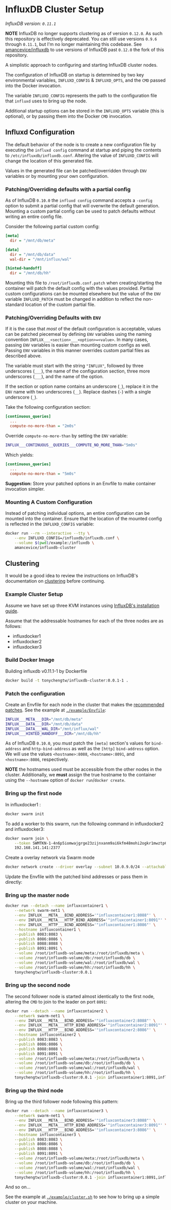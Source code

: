 # InfluxDB Cluster Setup

*InfluxDB version: `0.11.1`*

**NOTE** InfluxDB no longer supports clustering as of version `0.12.0`. As such this repository is effectively deprecated. You can still use versions `0.9.6` through `0.11.1`, but I'm no longer maintaining this codebase. See [amancevice/influxdb]() to use versions of InfluxDB past `0.12.0` the fork of this repository.

A simplistic approach to configuring and starting InfluxDB cluster nodes.

The configuration of InfluxDB on startup is determined by two key environmental variables, `INFLUXD_CONFIG` & `INFLUXD_OPTS`, and the `CMD` passed into the Docker invocation.

The variable `INFLUXD_CONFIG` represents the path to the configuration file that `influxd` uses to bring up the node.

Additional startup options can be stored in the `INFLUXD_OPTS` variable (this is optional), or by passing them into the Docker `CMD` invocation.


## Influxd Configuration

The default behavior of the node is to create a new configuration file by executing the `influxd config` command at startup and piping the contents to `/etc/influxdb/influxdb.conf`. Altering the value of `INFLUXD_CONFIG` will change the location of this generated file.

Values in the generated file can be patched/overridden through `ENV` variables or by mounting your own configuration.


### Patching/Overriding defaults with a partial config

As of InfluxDB `0.10.0` the `influxd config` command accepts a `-config` option to submit a partial config that will overwrite the default generation. Mounting a custom partial config can be used to patch defaults without writing an entire config file.

Consider the following partial custom config:

```ini
[meta]
  dir = "/mnt/db/meta"

[data]
  dir = "/mnt/db/data"
  wal-dir = "/mnt/influx/wal"

[hinted-handoff]
  dir = "/mnt/db/hh"
```

Mounting this file to `/root/influxdb.conf.patch` when creating/starting the container will patch the default config with the values provided. Partial custom configurations can be mounted elsewhere but the value of the `ENV` variable `INFLUXD_PATCH` must be changed in addition to reflect the non-standard location of the custom partial file.


### Patching/Overriding Defaults with `ENV`

If it is the case that *most* of the default configuration is acceptable, values can be patched piecemeal by defining `ENV` variables using the naming convention `INFLUX___<section>___<option>=<value>`. In many cases, passing `ENV` variables is easier than mounting custom configs as well. Passing `ENV` variables in this manner overrides custom partial files as described above.

The variable must start with the string `"INFLUX"`, followed by three underscores (`___`), the name of the configuration section, three more underscores (`___`), and the name of the option.

If the section or option name contains an underscore (`_`), replace it in the `ENV` name with two underscores (`__`). Replace dashes (`-`) with a single underscore (`_`).

Take the following configuration section:

```ini
[continuous_queries]
  ...
  compute-no-more-than = "2m0s"
```

Override `compute-no-more-than` by setting the `ENV` variable:

```bash
INFLUX___CONTINUOUS__QUERIES___COMPUTE_NO_MORE_THAN="5m0s"
```

Which yields:

```ini
[continuous_queries]
  ...
  compute-no-more-than = "5m0s"
```

**Suggestion:** Store your patched options in an Envfile to make container invocation simpler.


### Mounting A Custom Configuration

Instead of patching individual options, an entire configuration can be mounted into the container. Ensure that the location of the mounted config is reflected in the `INFLUXD_CONFIG` variable:

```bash
docker run --rm --interactive --tty \
    --env INFLUXD_CONFIG=/influxdb/influxdb.conf \
    --volume $(pwd)/example:/influxdb \
    amancevice/influxdb-cluster
```


## Clustering

It would be a good idea to review the instructions on InfluxDB's documentation on [clustering](https://docs.influxdata.com/influxdb/v0.10/guides/clustering/#configuration) before continuing.


### Example Cluster Setup

Assume we have set up three KVM instances  using [InfluxDB's installation guide](https://docs.influxdata.com/influxdb/v0.10/introduction/installation/#hosting-on-aws).

Assume that the addressable hostnames for each of the three nodes are as follows:
* influxdocker1
* influxdocker2
* influxdocker3

### Build Docker Image
Building influxdb v0.11.1-1 by Dockerfile

```bash
docker build -t tonychengtw/influxdb-cluster:0.0.1-1 .
```

### Patch the configuration

Create an Envfile for each node in the cluster that makes the [recommended patches](https://docs.influxdata.com/influxdb/v0.10/introduction/installation/#configuring-the-instance). See the example at [`./example/Envfile`](./example/Envfile):

```bash
INFLUX___META___DIR="/mnt/db/meta"
INFLUX___DATA___DIR="/mnt/db/data"
INFLUX___DATA___WAL_DIR="/mnt/influx/wal"
INFLUX___HINTED_HANDOFF___DIR="/mnt/db/hh"
```

As of InfluxDB `0.10.0`, you *must* patch the `[meta]` section's values for `bind-address` and `http-bind-address` as well as the `[http]` `bind-address` option. We will use the values `<hostname>:8088`, `<hostname>:8091`, and `<hostname>:8086`, respectively.

**NOTE** the hostnames used must be accessible from the other nodes in the cluster. Additionally, we **must** assign the true hostname to the container using the `--hostname` option of `docker run`/`docker create`.


### Bring up the first node

In influxdocker1 :
```bash
docker swarm init
```
To add a worker to this swarm, run the following command in influxdocker2 and influxdocker3: 
```bash
docker swarm join \
    --token SWMTKN-1-4n6p5iomwajgrge23zijnxanm9ai6kfm48mohi2ogkr1mwztp6-coyyt5b7uti9v0msykcbem9wb \
    192.168.141.141:2377
```

Create a overlay network via Swarm mode
```bash 
docker network create --driver overlay --subnet 10.0.9.0/24 --attachable swarm-net1
```

Update the Envfile with the patched bind addresses or pass them in directly:

### Bring up the master node
```bash
docker run --detach --name influxcontainer1 \
    --network swarm-net1 \
    --env INFLUX___META___BIND_ADDRESS='"influxcontainer1:8088"' \
    --env INFLUX___META___HTTP_BIND_ADDRESS='"influxcontainer1:8091"' \
    --env INFLUX___HTTP___BIND_ADDRESS='"influxcontainer1:8086"' \
    --hostname influxcontainer1 \
    --publish 8083:8083 \
    --publish 8086:8086 \
    --publish 8088:8088 \
    --publish 8091:8091 \
    --volume /root/influxdb-volume/meta:/root/influxdb/meta \
    --volume /root/influxdb-volume/db:/root/influxdb/db \
    --volume /root/influxdb-volume/wal:/root/influxdb/wal \
    --volume /root/influxdb-volume/hh:/root/influxdb/hh \
    tonychengtw/influxdb-cluster:0.0.1
```


### Bring up the second node

The second follower node is started almost identically to the first node, altering the `CMD` to join to the leader on port `8091`:

```bash
docker run --detach --name influxcontainer2 \
    --network swarm-net1 \
    --env INFLUX___META___BIND_ADDRESS='"influxcontainer2:8088"' \
    --env INFLUX___META___HTTP_BIND_ADDRESS='"influxcontainer2:8091"' \
    --env INFLUX___HTTP___BIND_ADDRESS='"influxcontainer2:8086"' \
    --hostname influxcontainer2 \
    --publish 8083:8083 \
    --publish 8086:8086 \
    --publish 8088:8088 \
    --publish 8091:8091 \
    --volume /root/influxdb-volume/meta:/root/influxdb/meta \
    --volume /root/influxdb-volume/db:/root/influxdb/db \
    --volume /root/influxdb-volume/wal:/root/influxdb/wal \
    --volume /root/influxdb-volume/hh:/root/influxdb/hh \
    tonychengtw/influxdb-cluster:0.0.1 -join influxcontainer1:8091,influxcontainer2:8091
```


### Bring up the third node

Bring up the third follower node following this pattern:

```bash
docker run --detach --name influxcontainer3 \
    --network swarm-net1 \
    --env INFLUX___META___BIND_ADDRESS='"influxcontainer3:8088"' \
    --env INFLUX___META___HTTP_BIND_ADDRESS='"influxcontainer3:8091"' \
    --env INFLUX___HTTP___BIND_ADDRESS='"influxcontainer3:8086"' \
    --hostname influxcontainer3 \
    --publish 8083:8083 \
    --publish 8086:8086 \
    --publish 8088:8088 \
    --publish 8091:8091 \
    --volume /root/influxdb-volume/meta:/root/influxdb/meta \
    --volume /root/influxdb-volume/db:/root/influxdb/db \
    --volume /root/influxdb-volume/wal:/root/influxdb/wal \
    --volume /root/influxdb-volume/hh:/root/influxdb/hh \
    tonychengtw/influxdb-cluster:0.0.1 -join influxcontainer1:8091,influxcontainer2:8091,influxcontainer3:8091
```

And so on...

See the example at [`./example/cluster.sh`](./example/cluster.sh) to see how to bring up a simple cluster on your machine.
